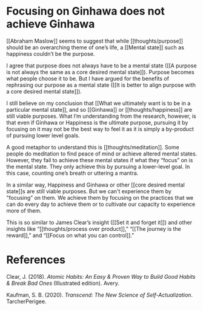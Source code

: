 # Focusing on Ginhawa does not achieve Ginhawa

[[Abraham Maslow]] seems to suggest that while [[thoughts/purpose]] should be an overarching theme of one’s life, a [[Mental state]] such as happiness couldn’t be the purpose.

I agree that purpose does not always have to be a mental state ([[A purpose is not always the same as a core desired mental state]]). Purpose becomes what people choose it to be. But I have argued for the benefits of rephrasing our purpose as a mental state ([[It is better to align purpose with a core desired mental state]]).

I still believe on my conclusion that [[What we ultimately want is to be in a particular mental state]], and so [[Ginhawa]] or [[thoughts/happiness]] are still viable purposes. What I’m understanding from the research, however, is that even if Ginhawa or Happiness is the ultimate purpose, pursuing it by focusing on it may not be the best way to feel it as it is simply a by-product of pursuing lower level goals.

A good metaphor to understand this is [[thoughts/meditation]]. Some people do meditation to find peace of mind or achieve altered mental states. However, they fail to achieve these mental states if what they “focus” on is the mental state. They only achieve this by pursuing a lower-level goal. In this case, counting one’s breath or uttering a mantra.

In a similar way, Happiness and Ginhawa or other [[core desired mental state]]s are still viable purposes. But we can't experience them by "focusing” on them. We achieve them by focusing on the practices that we can do every day to achieve them or to cultivate our capacity to experience more of them.

This is so similar to James Clear’s insight ([[Set it and forget it]]) and other insights like “[[thoughts/process over product]],” “[[The journey is the reward]],” and “[[Focus on what you can control]].”

# References

Clear, J. (2018). *Atomic Habits: An Easy & Proven Way to Build Good Habits & Break Bad Ones* (Illustrated edition). Avery.

Kaufman, S. B. (2020). *Transcend: The New Science of Self-Actualization*. TarcherPerigee.

